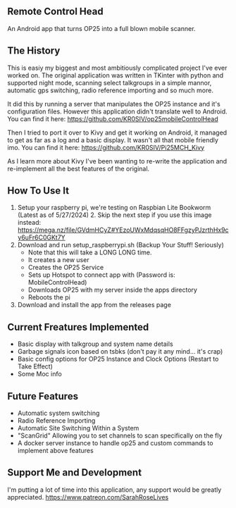 ## Remote Control Head
An Android app that turns OP25 into a full blown mobile scanner.

## The History
This is easiy my biggest and most ambitiously complicated project I've ever worked on.
The original application was written in TKinter with python and supported night mode, scanning select talkgroups in a simple mannor, automatic
gps switching, radio reference importing and so much more.

It did this by running a server that manipulates the OP25 instance and it's configuration files.
However this application didn't translate well to Android. You can find it here: https://github.com/KR0SIV/op25mobileControlHead

Then I tried to port it over to Kivy and get it working on Android, it managed to get as far as a log and a basic display.
It wasn't all that mobile friendly imo. You can find it here: https://github.com/KR0SIV/Pi25MCH_Kivy

As I learn more about Kivy I've been wanting to re-write the application and re-implement all the best features of the original.

## How To Use It

1. Setup your raspberry pi, we're testing on Raspbian Lite Bookworm (Latest as of 5/27/2024)
   2. Skip the next step if you use this image instead: https://mega.nz/file/GVdmHCyZ#YEzoUWxMdqsqHO8FFgzyPJzrthHx9cy6uFr6C0GKt7Y
2. Download and run setup_raspberrypi.sh (Backup Your Stuff! Seriously)
   * Note that this will take a LONG LONG time.
   * It creates a new user
   * Creates the OP25 Service
   * Sets up Hotspot to connect app with (Password is: MobileControlHead)
   * Downloads OP25 with my server inside the apps directory
   * Reboots the pi
3. Download and install the app from the releases page

## Current Freatures Implemented

* Basic display with talkgroup and system name details
* Garbage signals icon based on tsbks (don't pay it any mind... it's crap)
* Basic config options for OP25 Instance and Clock Options (Restart to Take Effect)
* Some Moc info

## Future Features

* Automatic system switching
* Radio Reference Importing
* Automatic Site Switching Within a System
* "ScanGrid" Allowing you to set channels to scan specifically on the fly
* A docker server instance to handle op25 and custom commands to implement above features

## Support Me and Development
I'm putting a lot of time into this application, any support would be greatly appreciated.
https://www.patreon.com/SarahRoseLives
